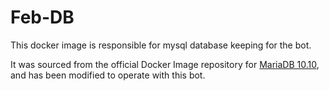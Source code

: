 # Feb-DB

This docker image is responsible for mysql database keeping for the bot.

It was sourced from the official Docker Image repository for [MariaDB 10.10](https://github.com/MariaDB/mariadb-docker/tree/master/10.10), and has been modified to operate with this bot.